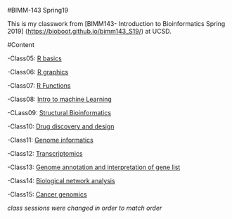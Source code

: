#BIMM-143 Spring19

This is my classwork from [BIMM143- Introduction to Bioinformatics Spring 2019] (https://bioboot.github.io/bimm143_S19/) at UCSD.

#Content

-Class05: [R basics](https://github.com/rdamezola/bimm143/blob/master/class_05/class_05.Rmd)

-Class06: [R graphics](https://github.com/rdamezola/bimm143/blob/master/class06/class06/class%206%20version3.Rmd)

-Class07: [R Functions](https://github.com/rdamezola/bimm143/blob/master/class07/class07.Rmd)

-Class08: [Intro to machine Learning](https://github.com/rdamezola/bimm143/blob/master/class8/class8handson.md)

-CLass09: [Structural Bioinformatics](https://github.com/rdamezola/bimm143/blob/master/class_11/class_11.md)

-Class10: [Drug discovery and design](https://github.com/rdamezola/bimm143/blob/master/class_12/class_12handson.md)

-Class11: [Genome informatics](https://github.com/rdamezola/bimm143/blob/master/class_12/class_12handson.md)

-Class12: [Transcriptomics](https://github.com/rdamezola/bimm143/blob/master/class_14/class_14.Rmd)

-Class13: [Genome annotation and interpretation of gene list](https://github.com/rdamezola/bimm143/blob/master/class_15/class_15.Rmd)
 
-Class14: [Biological network analysis](https://github.com/rdamezola/bimm143/blob/master/class_17/class_17.Rmd)
 
-Class15: [Cancer genomics](https://github.com/rdamezola/bimm143/blob/master/class_18/class_18_test.Rmd)


*class sessions were changed in order to match order*
